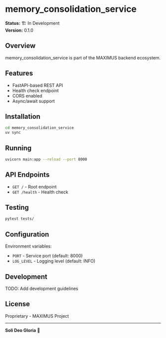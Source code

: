 # memory_consolidation_service

**Status:** 🏗️ In Development  
**Version:** 0.1.0

## Overview

memory_consolidation_service is part of the MAXIMUS backend ecosystem.

## Features

- FastAPI-based REST API
- Health check endpoint
- CORS enabled
- Async/await support

## Installation

```bash
cd memory_consolidation_service
uv sync
```

## Running

```bash
uvicorn main:app --reload --port 8000
```

## API Endpoints

- `GET /` - Root endpoint
- `GET /health` - Health check

## Testing

```bash
pytest tests/
```

## Configuration

Environment variables:
- `PORT` - Service port (default: 8000)
- `LOG_LEVEL` - Logging level (default: INFO)

## Development

TODO: Add development guidelines

## License

Proprietary - MAXIMUS Project

---

**Soli Deo Gloria** 🙏
